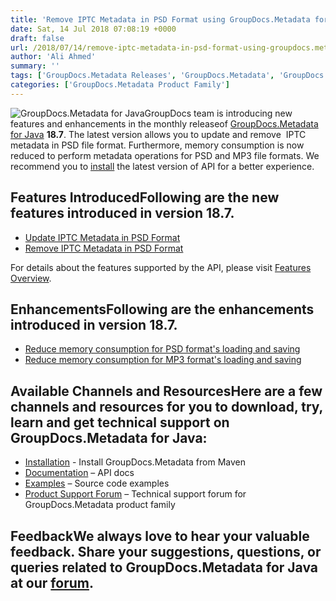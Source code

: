 ```yaml
---
title: 'Remove IPTC Metadata in PSD Format using GroupDocs.Metadata for Java 18.7'
date: Sat, 14 Jul 2018 07:08:19 +0000
draft: false
url: /2018/07/14/remove-iptc-metadata-in-psd-format-using-groupdocs.metadata-for-java-18.7/
author: 'Ali Ahmed'
summary: ''
tags: ['GroupDocs.Metadata Releases', 'GroupDocs.Metadata', 'GroupDocs.Metadata for Java', 'GroupDocs.Metadata for Java Releases']
categories: ['GroupDocs.Metadata Product Family']
---
```


![GroupDocs.Metadata for Java](http://blog.groupdocs.com/wp-content/uploads/sites/4/2017/12/groupdocs-metadata-java.png "GroupDocs-Metadata-theme-100x100")GroupDocs team is introducing new features and enhancements in the monthly releaseof [GroupDocs.Metadata for Java](https://products.groupdocs.com/metadata/java) **18.7**. The latest version allows you to update and remove  IPTC metadata in PSD file format. Furthermore, memory consumption is now reduced to perform metadata operations for PSD and MP3 file formats. We recommend you to [install](https://artifact.groupdocs.com/webapp/#/artifacts/browse/tree/General/repo/com/groupdocs/groupdocs-metadata/maven-metadata.xml) the latest version of API for a better experience.

## Features IntroducedFollowing are the new features introduced in version **18.7**.

*   [Update IPTC Metadata in PSD Format](https://docs.groupdocs.com/metadata/java/)
*   [Remove IPTC Metadata in PSD Format](https://docs.groupdocs.com/metadata/java/)

For details about the features supported by the API, please visit [Features Overview](https://docs.groupdocs.com/display/metadatajava/Features+Overview).

## EnhancementsFollowing are the enhancements introduced in version **18.7**.

*   [Reduce memory consumption for PSD format's loading and saving](https://docs.groupdocs.com/metadata/java/)
*   [Reduce memory consumption for MP3 format's loading and saving](https://docs.groupdocs.com/metadata/java/)

## Available Channels and ResourcesHere are a few channels and resources for you to download, try, learn and get technical support on GroupDocs.Metadata for Java:

*   [Installation](https://artifact.groupdocs.com/webapp/#/artifacts/browse/tree/General/repo/com/groupdocs/groupdocs-metadata/maven-metadata.xml) - Install GroupDocs.Metadata from Maven
*   [Documentation](https://docs.groupdocs.com/metadata/java/) – API docs
*   [Examples](https://github.com/groupdocs-metadata/GroupDocs.Metadata-for-Java) – Source code examples
*   [Product Support Forum](https://forum.groupdocs.com/c/metadata) – Technical support forum for GroupDocs.Metadata product family

## FeedbackWe always love to hear your valuable feedback. Share your suggestions, questions, or queries related to GroupDocs.Metadata for Java at our [forum](https://forum.groupdocs.com/c/metadata).






